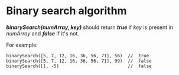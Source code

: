 # Binary search algorithm

**_binarySearch(numArray, key)_** should return **_true_** if _key_ is present in _numArray_ and **_false_** if it's not.

For example:

```
binarySearch([5, 7, 12, 16, 36, 56, 71], 56)  //  true
binarySearch([5, 7, 12, 16, 36, 56, 71], 99)  //  false
binarySearch([], -5)                          //  false
```
